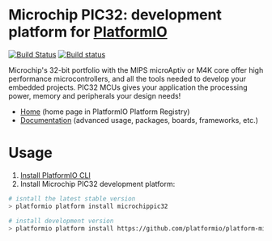 # Microchip PIC32: development platform for [PlatformIO](http://platformio.org)
[![Build Status](https://travis-ci.org/platformio/platform-microchippic32.svg?branch=develop)](https://travis-ci.org/platformio/platform-microchippic32)
[![Build status](https://ci.appveyor.com/api/projects/status/r1gu34suxrbgfjp9/branch/develop?svg=true)](https://ci.appveyor.com/project/ivankravets/platform-microchippic32/branch/develop)

Microchip's 32-bit portfolio with the MIPS microAptiv or M4K core offer high performance microcontrollers, and all the tools needed to develop your embedded projects. PIC32 MCUs gives your application the processing power, memory and peripherals your design needs!

* [Home](http://platformio.org/platforms/microchippic32) (home page in PlatformIO Platform Registry)
* [Documentation](http://docs.platformio.org/en/latest/platforms/microchippic32.html) (advanced usage, packages, boards, frameworks, etc.)

# Usage

1. [Install PlatformIO CLI](http://docs.platformio.org/en/latest/installation.html)
2. Install Microchip PIC32 development platform:
```bash
# isntall the latest stable version
> platformio platform install microchippic32

# install development version
> platformio platform install https://github.com/platformio/platform-microchippic32.git
```
